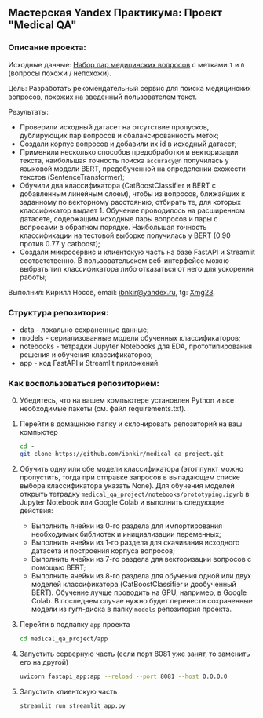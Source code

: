 ## Мастерская Yandex Практикума: Проект "Medical QA"

### Описание проекта:
Исходные данные:
[Набор пар медицинских вопросов](https://huggingface.co/datasets/medical_questions_pairs) с метками `1` и `0` (вопросы похожи / непохожи).

Цель: Разработать рекомендательный сервис для поиска медицинских вопросов, похожих на введенный пользователем текст.

Результаты:
* Проверили исходный датасет на отсутствие пропусков, дублирующих пар вопросов и сбалансированность меток;
* Создали корпус вопросов и добавили их id в исходный датасет;
* Применили несколько способов предобработки и векторизации текста, наибольшая точность поиска `accuracy@n` получилась у языковой модели BERT, предобученной на определении схожести текстов (SentenceTransformer);
* Обучили два классификатора (CatBoostClassifier и BERT с добавленным линейным слоем), чтобы из вопросов, ближайших к заданному по векторному расстоянию, отбирать те, для которых классификатор выдает 1. Обучение проводилось на расширенном датасете, содержащим исходные пары вопросов и пары с вопросами в обратном порядке. Наибольшая точность классификации на тестовой выборке получилась у BERT (0.90 против 0.77 у catboost);
* Создали микросервис и клиентскую часть на базе FastAPI и Streamlit соответственно.
  В пользовательском веб-интерфейсе можно выбрать тип классификатора либо отказаться от него для ускорения работы;
  
Выполнил:
Кирилл Носов, email: ibnkir@yandex.ru, tg: [Xmg23](https://t.me/Xmg23).

### Структура репозитория:
* data - локально сохраненные данные;
* models - сериализованные модели обученных классификаторов;
* notebooks - тетрадки Jupyter Notebooks для EDA, прототипирования решения и обучения классификаторов;
* app - код FastAPI и Streamlit приложений.

### Как воспользоваться репозиторием:
0. Убедитесь, что на вашем компьютере установлен Python и все необходимые пакеты (см. файл requirements.txt).
1. Перейти в домашнюю папку и склонировать репозиторий на ваш компьютер
   ```bash
   cd ~
   git clone https://github.com/ibnkir/medical_qa_project.git
   ```
2. Обучить одну или обе модели классификатора (этот пункт можно пропустить, тогда при отправке запросов в выпадающем списке выбора классификатора указать None). Для обучения моделей открыть тетрадку `medical_qa_project/notebooks/prototyping.ipynb` в Jupyter Notebook или Google Colab и выполнить следующие действия:
   - Выполнить ячейки из 0-го раздела для импортирования необходимых библиотек и инициализации переменных;
   - Выполнить ячейки из 1-го раздела для скачивания исходного датасета и построения корпуса вопросов;
   - Выполнить ячейки из 7-го раздела для векторизации вопросов с помощью BERT;
   - Выполнить ячейки из 8-го раздела для обучения одной или двух моделей классификатора (CatBoostClassifier и дообученный BERT).
     Обучение лучше проводить на GPU, например, в Google Colab. В последнем случае нужно будет перенести сохраненные модели из гугл-диска в папку `models` репозитория проекта.
     
4. Перейти в подпапку `app` проекта
   ```bash
   cd medical_qa_project/app
   ```
5. Запустить серверную часть (если порт 8081 уже занят, то заменить его на другой)
   ```bash
   uvicorn fastapi_app:app --reload --port 8081 --host 0.0.0.0
   ```
6. Запустить клиентскую часть
   ```bash
   streamlit run streamlit_app.py
   ```
